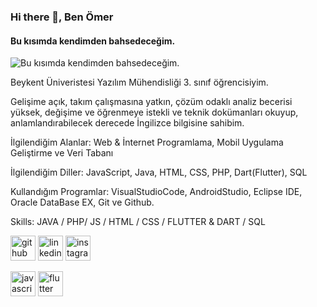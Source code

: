 ### Hi there 👋, Ben Ömer
#### Bu kısımda kendimden bahsedeceğim.
![Bu kısımda kendimden bahsedeceğim.](https://media.istockphoto.com/vectors/software-engineering-banner-and-icons-vector-id636526232?s=612x612)

Beykent Üniveristesi Yazılım Mühendisliği  3. sınıf  öğrencisiyim. 

Gelişime açık, takım çalışmasına yatkın, çözüm odaklı analiz becerisi yüksek, değişime ve öğrenmeye istekli ve  teknik dokümanları okuyup, anlamlandırabilecek derecede İngilizce bilgisine sahibim.

İlgilendiğim Alanlar: Web & İnternet Programlama, Mobil Uygulama Geliştirme ve Veri Tabanı

İlgilendiğim Diller: JavaScript, Java, HTML, CSS, PHP, Dart(Flutter), SQL

Kullandığım Programlar: VisualStudioCode, AndroidStudio, Eclipse IDE, Oracle DataBase EX, Git ve Github.

Skills:  JAVA / PHP/ JS / HTML / CSS / FLUTTER & DART / SQL



[<img src='https://cdn.jsdelivr.net/npm/simple-icons@3.0.1/icons/github.svg' alt='github' height='40'>](https://github.com/omermustekiin)  [<img src='https://cdn.jsdelivr.net/npm/simple-icons@3.0.1/icons/linkedin.svg' alt='linkedin' height='40'>](https://www.linkedin.com/in/omermustekiin/)  [<img src='https://cdn.jsdelivr.net/npm/simple-icons@3.0.1/icons/instagram.svg' alt='instagram' height='40'>](https://www.instagram.com/omermustekiin/)  

[<img src='https://cdn.jsdelivr.net/npm/simple-icons@3.0.1/icons/javascript.svg' alt='javascript' height='40'>](https://flyclipart.com/thumb2/computer-icons-logo-brand-javascript-javaserver-pages-free-892749.png)  [<img src='https://cdn.jsdelivr.net/npm/simple-icons@3.0.1/icons/flutter.svg' alt='flutter' height='40'>](http://mzkarakas.com/wp-content/uploads/2020/06/flutterlogo.jpg)  


